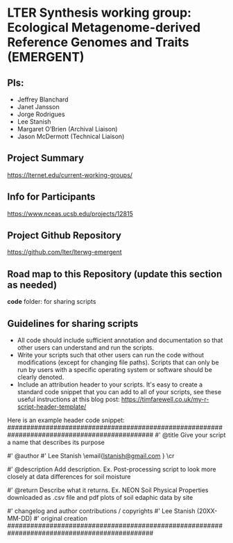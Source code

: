 # LTER Synthesis working group:  Ecological Metagenome-derived Reference Genomes and Traits (EMERGENT)


## PIs: 

- Jeffrey Blanchard
- Janet Jansson
- Jorge Rodrigues
- Lee Stanish
- Margaret O’Brien (Archival Liaison)
- Jason McDermott (Technical Liaison)

## Project Summary

https://lternet.edu/current-working-groups/

## Info for Participants

https://www.nceas.ucsb.edu/projects/12815

## Project Github Repository

https://github.com/lter/lterwg-emergent


## Road map to this Repository (update this section as needed)

**code** folder: for sharing scripts

## Guidelines for sharing scripts

- All code should include sufficient annotation and documentation so that other users can understand and run the scripts. 
- Write your scripts such that other users can run the code without modifications (except for changing file paths). Scripts that can only be run by users with a specific operating system or software should be clearly denoted.
- Include an attribution header to your scripts. It's easy to create a standard code snippet that you can add to all of your scripts, see these useful instructions at this blog post: https://timfarewell.co.uk/my-r-script-header-template/

Here is an example header code snippet:
##############################################################################################
#' @title Give your script a name that describes its purpose

#' @author
#' Lee Stanish \email{lstanish@gmail.com } \cr

#' @description Add description. Ex. Post-processing script to look more closely at data differences for soil moisture

#' @return Describe what it returns. Ex. NEON Soil Physical Properties downloaded as .csv file and pdf plots of soil edaphic data by site

#' changelog and author contributions / copyrights
#'   Lee Stanish (20XX-MM-DD)
#'     original creation
##############################################################################################